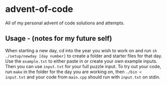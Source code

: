 # advent-of-code
All of my personal advent of code solutions and attempts.

## Usage - (notes for my future self)
When starting a new day, cd into the year you wish to work on and run `sh ./setup/newday [day number]` to create a folder and starter files for that day. Use the `example.txt` to either paste in or create your own example inputs. Then you can use `input.txt` for your full puzzle input. To try out your code, run `make` in the folder for the day you are working on, then `./bin < input.txt` and your code from `main.cpp` should run with `input.txt` on stdin.
